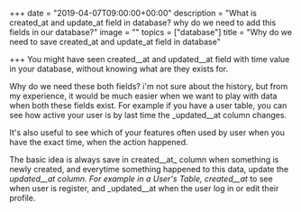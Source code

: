 +++
date = "2019-04-07T09:00:00+00:00"
description = "What is created_at and update_at field in database? why do we need to add this fields in our database?"
image = ""
topics = ["database"]
title = "Why do we need to save created_at and update_at field in database"

+++
You might have seen created__at and updated__at field with time value in your database, without knowing what are they exists for.

Why do we need these both fields? i'm not sure about the history, but from my experience, it would be much easier when we want to play with data when both these fields exist. For example if you have a user table, you can see how active your user is by last time the _updated__at column changes.

It's also useful to see which of your features often used by user when you have the exact time, when the action happened.

The basic idea is always save in created__at_ column when something is newly created, and everytime something happened to this data, update the _updated__at column. For example in a User's Table, created__at_ to see when user is register, and _updated__at when the user log in or edit their profile.